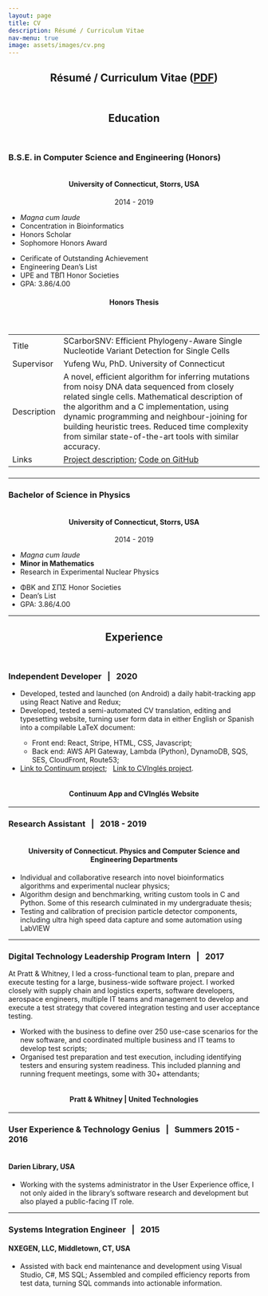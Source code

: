 ```yaml
---
layout: page
title: CV
description: Résumé / Curriculum Vitae
nav-menu: true
image: assets/images/cv.png
---
```


<!-- Main -->
<div id="main" class="alt">

<!-- Header -->
<section id="one">
	<div class="inner">
		<header class="major">
			<h1>Résumé / Curriculum Vitae (<a href="/assets/oldham_christopher.pdf" download>PDF</a>)</h1>
		</header>

<!--Education -->
<header class="major">
<h2 id="content">Education</h2>
</header>
<h3>B.S.E. in Computer Science and Engineering (Honors)</h3>
<div class="row">
<div class="4u 12u$(medium)">
	<div style="width:8em;margin:auto">
	  <span class="image"><img src="{% link assets/images/oak-leaf-white.png %}" alt="" /></span>
	</div>
	<h4 style="text-align:center">University of Connecticut, Storrs, USA</h4>
	<p style="text-align:center">2014 - 2019</p>
</div>
	<div class="4u 12u$(medium)">
		<ul class="alt">
			<li><em>Magna cum laude</em></li>
			<li>Concentration in Bioinformatics</li>
			<li>Honors Scholar</li>
			<li>Sophomore Honors Award</li>
		</ul>
	</div>
	<div class="4u 12u$(medium)">
		<ul class="alt">
		  <li>Cerificate of Outstanding Achievement</li>
			<li>Engineering Dean’s List</li>
			<li>UPE and ΤΒΠ Honor Societies</li>
			<li>GPA: 3.86/4.00</li>
		</ul>
	</div>
</div>

<!--Thesis-->

<div class="box">
	<header class="major"><h4>Honors Thesis</h4></header>
	<div class="table-wrapper">
		<table>
			<tbody>
				<tr>
					<td>Title</td>
					<td>SCarborSNV: Efficient Phylogeny-Aware Single Nucleotide Variant Detection for Single Cells</td>
				</tr>
				<tr>
					<td>Supervisor</td>
					<td>Yufeng Wu, PhD. University of Connecticut</td>
				</tr>
				<tr>
					<td>Description</td>
					<td>A novel, efficient algorithm for inferring mutations from noisy DNA data sequenced from closely
related single cells. Mathematical description of the algorithm and a C implementation, using
dynamic programming and neighbour-joining for building heuristic trees. Reduced time complexity
from similar state-of-the-art tools with similar accuracy.</td>
				</tr>
				<tr>
					<td>Links</td>
					<td><a href="{% post_url 2019-10-1-scarborsnv %}">Project description</a>; <a href="https://github.com/coldham10/SCarborSNV" target="_blank">Code on GitHub</a></td>
				</tr>
			</tbody>
			<tfoot>
				<tr>
					<td colspan="2"></td>
				</tr>
			</tfoot>
		</table>
	</div>
</div>

<hr/>

<!--Degree 2 -->
<h3>Bachelor of Science in Physics</h3>
<div class="row">
<div class="4u 12u$(medium)">
	<div style="width:8em;margin:auto">
	  <span class="image"><img src="{% link assets/images/oak-leaf-white.png %}" alt="" /></span>
	</div>
	<h4 style="text-align:center">University of Connecticut, Storrs, USA</h4>
	<p style="text-align:center">2014 - 2019</p>
</div>
	<div class="4u 12u$(medium)">
		<ul class="alt">
			<li><em>Magna cum laude</em></li>
			<li><strong>Minor in Mathematics</strong></li>
			<li>Research in Experimental Nuclear Physics</li>
		</ul>
	</div>
	<div class="4u 12u$(medium)">
		<ul class="alt">
		  <li>ΦΒΚ and ΣΠΣ Honor Societies</li>
			<li>Dean’s List</li>
			<li>GPA: 3.86/4.00</li>
		</ul>
	</div>
</div>

<hr class="major" />

<!--Experience -->
<header class="major">
<h2 id="content">Experience</h2>
</header>
<h3>Independent Developer &nbsp; | &nbsp; 2020</h3>
<div class="row">
	<div class="8u 12u$(medium)">
		<ul class="alt">
			<li>Developed, tested and launched (on Android) a daily habit-tracking app using React Native and Redux;</li>
			<li>Developed, tested a semi-automated CV translation, editing and typesetting website, turning user form
data in either English or Spanish into a compilable LaTeX document:</li>
			<ul>
			<li>Front end: React, Stripe, HTML, CSS, Javascript;</li>
			<li>Back end: AWS API Gateway, Lambda (Python), DynamoDB, SQS, SES, CloudFront, Route53;</li>
			</ul>
			<li><a href="{% post_url 2021-1-1-continuum %}">Link to Continuum project</a>; &nbsp; <a href="{% post_url 2020-6-1-cvingles %}">Link to CVInglés project</a>.</li>
		</ul>
	</div>
	<div class="4u 12u$(medium)">
		<div style="width:8em;margin:auto">
		  <span class="image"><img src="{% link assets/images/tripconey.svg %}" alt="" /></span>
		</div>
		<h4  style="text-align:center">Continuum App and CVInglés Website</h4>
	</div>
</div>

<hr class="major" />

<!--Job 2 -->

<h3>Research Assistant &nbsp; | &nbsp; 2018 - 2019</h3>
<div class="row">
<div class="4u 12u$(medium)">
	<div style="width:8em;margin:auto">
		<span class="image"><img src="{% link assets/images/oak-leaf-white.png %}" alt="" /></span>
	</div>
	<h4 style="text-align:center">University of Connecticut. Physics and Computer Science and Engineering Departments</h4>
</div>
	<div class="8u 12u$(medium)">
		<ul class="alt">
			<li>Individual and collaborative research into novel bioinformatics algorithms and experimental nuclear physics;</li>
			<li>Algorithm design and benchmarking, writing custom tools in C and Python. Some of this research culminated in my undergraduate thesis;</li>
			<li>Testing and calibration of precision particle detector components, including ultra high speed data capture and some automation using LabVIEW</li>
		</ul>
	</div>
</div>

<hr class="major" />

<!--Job 3 -->

<h3>Digital Technology Leadership Program Intern &nbsp; | &nbsp; 2017</h3>
<div class="row">
	<div class="8u 12u$(medium)">
	<p>At Pratt &amp; Whitney, I led a cross-functional team to plan, prepare and execute testing for a large,
business-wide software project. I worked closely with supply chain and logistics experts, software developers,
aerospace engineers, multiple IT teams and management to develop and execute a test strategy that covered
integration testing and user acceptance testing.</p>
		<ul class="alt">
			<li>Worked with the business to define over 250 use-case scenarios for the new software, and coordinated
multiple business and IT teams to develop test scripts;</li>
			<li>Organised test preparation and test execution, including identifying testers and ensuring system readiness.
This included planning and running frequent meetings, some with 30+ attendants;</li>
		</ul>
	</div>
	<div class="4u 12u$(medium)">
		<div style="width:8em;margin:auto">
			<span class="image fit"><img src="{% link assets/images/United_Technologies.svg %}" alt="" /></span>
		</div>
		<h4 style="text-align:center">Pratt &amp; Whitney | United Technologies</h4>
	</div>
</div>

<hr class="major" />

<!--Job 4-->

<h3>User Experience & Technology Genius &nbsp; | &nbsp; Summers 2015 - 2016</h3>
<div class="row">
<div class="4u 12u$(medium)">
	<div style="width:8em;margin:auto">
		<span class="image"><img src="{% link assets/images/Darien_logo.png %}" alt="" /></span>
	</div>
</div>
	<div class="8u 12u$(medium)">
	<h4>Darien Library, USA</h4>
		<ul class="alt">
			<li>Working with the systems administrator in the User Experience office, I not only aided in the library’s
software research and development but also played a public-facing IT role.</li>
		</ul>
	</div>
</div>

<hr class="major" />

<h3>Systems Integration Engineer &nbsp; | &nbsp; 2015</h3>
<div class="row">
	<div class="8u 12u$(medium)">
	<h4>NXEGEN, LLC, Middletown, CT, USA</h4>
		<ul class="alt">
			<li>Assisted with back end maintenance and development using Visual Studio, C#, MS SQL; Assembled and
compiled efficiency reports from test data, turning SQL commands into actionable information.</li>
		</ul>
	</div>
	<div class="4u 12u$(medium)">
	<div style="width:8em;margin:auto">
		<span class="image"><img src="{% link assets/images/nxegen2.png %}" alt="" /></span>
	</div>
	</div>
</div>
